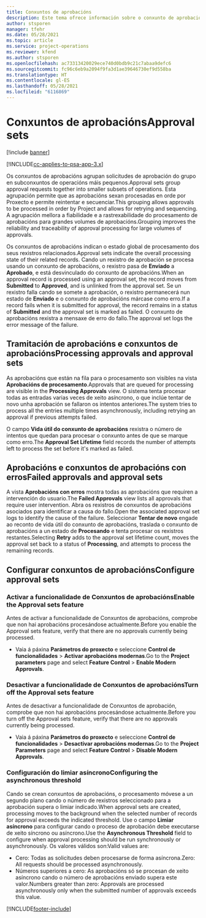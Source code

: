 ```yaml
---
title: Conxuntos de aprobacións
description: Este tema ofrece información sobre o conxunto de aprobacións, as solicitudes e os subconxuntos desas operacións.
author: stsporen
manager: tfehr
ms.date: 05/28/2021
ms.topic: article
ms.service: project-operations
ms.reviewer: kfend
ms.author: stsporen
ms.openlocfilehash: ac73313420029ece740d0bdb9c21c7abaa9defc6
ms.sourcegitcommit: fc96c6eb9a2094f9fa3d1ae39646730ef9d558ba
ms.translationtype: HT
ms.contentlocale: gl-ES
ms.lasthandoff: 05/28/2021
ms.locfileid: "6116869"
---
```

# <a name="approval-sets"></a><span data-ttu-id="7b790-103">Conxuntos de aprobacións</span><span class="sxs-lookup"><span data-stu-id="7b790-103">Approval sets</span></span>

[!include [banner](../includes/psa-now-project-operations.md)]

[!INCLUDE[cc-applies-to-psa-app-3.x](../includes/cc-applies-to-psa-app-3x.md)]

<span data-ttu-id="7b790-104">Os conxuntos de aprobacións agrupan solicitudes de aprobación do grupo en subconxuntos de operacións máis pequenos.</span><span class="sxs-lookup"><span data-stu-id="7b790-104">Approval sets group approval requests together into smaller subsets of operations.</span></span> <span data-ttu-id="7b790-105">Esta agrupación permite que as aprobacións sexan procesadas en orde por Proxecto e permite reintentar e secuenciar.</span><span class="sxs-lookup"><span data-stu-id="7b790-105">This grouping allows approvals to be processed in order by Project and allows for retrying and sequencing.</span></span> <span data-ttu-id="7b790-106">A agrupación mellora a fiabilidade e a rastrexabilidade do procesamento de aprobacións para grandes volumes de aprobacións.</span><span class="sxs-lookup"><span data-stu-id="7b790-106">Grouping improves the reliability and traceability of approval processing for large volumes of approvals.</span></span>

<span data-ttu-id="7b790-107">Os conxuntos de aprobacións indican o estado global de procesamento dos seus rexistros relacionados.</span><span class="sxs-lookup"><span data-stu-id="7b790-107">Approval sets indicate the overall processing state of their related records.</span></span> <span data-ttu-id="7b790-108">Cando un rexistro de aprobación se procesa usando un conxunto de aprobacións, o rexistro pasa de **Enviado** a **Aprobado**, e está desvinculado do conxunto de aprobacións.</span><span class="sxs-lookup"><span data-stu-id="7b790-108">When an approval record is processed using an approval set, the record moves from **Submitted** to **Approved**, and is unlinked from the approval set.</span></span> <span data-ttu-id="7b790-109">Se un rexistro falla cando se somete a aprobación, o rexistro permanecerá nun estado de **Enviado** e o conxunto de aprobacións márcase como erro.</span><span class="sxs-lookup"><span data-stu-id="7b790-109">If a record fails when it is submitted for approval, the record remains in a status of **Submitted** and the approval set is marked as failed.</span></span> <span data-ttu-id="7b790-110">O conxunto de aprobacións rexistra a mensaxe de erro do fallo.</span><span class="sxs-lookup"><span data-stu-id="7b790-110">The approval set logs the error message of the failure.</span></span>

## <a name="processing-approvals-and-approval-sets"></a><span data-ttu-id="7b790-111">Tramitación de aprobacións e conxuntos de aprobacións</span><span class="sxs-lookup"><span data-stu-id="7b790-111">Processing approvals and approval sets</span></span>
<span data-ttu-id="7b790-112">As aprobacións que están na fila para o procesamento son visibles na vista **Aprobacións de procesamento**.</span><span class="sxs-lookup"><span data-stu-id="7b790-112">Approvals that are queued for processing are visible in the **Processing Approvals** view.</span></span> <span data-ttu-id="7b790-113">O sistema tenta procesar todas as entradas varias veces de xeito asíncrono, o que inclúe tentar de novo unha aprobación se fallaron os intentos anteriores.</span><span class="sxs-lookup"><span data-stu-id="7b790-113">The system tries to process all the entries multiple times asynchronously, including retrying an approval if previous attempts failed.</span></span>

<span data-ttu-id="7b790-114">O campo **Vida útil do conxunto de aprobacións** rexistra o número de intentos que quedan para procesar o conxunto antes de que se marque como erro.</span><span class="sxs-lookup"><span data-stu-id="7b790-114">The **Approval Set Lifetime** field records the number of attempts left to process the set before it's marked as failed.</span></span>

## <a name="failed-approvals-and-approval-sets"></a><span data-ttu-id="7b790-115">Aprobacións e conxuntos de aprobacións con erros</span><span class="sxs-lookup"><span data-stu-id="7b790-115">Failed approvals and approval sets</span></span>
<span data-ttu-id="7b790-116">A vista **Aprobacións con erros** mostra todas as aprobacións que requiren a intervención do usuario.</span><span class="sxs-lookup"><span data-stu-id="7b790-116">The **Failed Approvals** view lists all approvals that require user intervention.</span></span> <span data-ttu-id="7b790-117">Abra os rexistros de conxuntos de aprobacións asociados para identificar a causa do fallo.</span><span class="sxs-lookup"><span data-stu-id="7b790-117">Open the associated approval set logs to identify the cause of the failure.</span></span>
<span data-ttu-id="7b790-118">Seleccionar **Tentar de novo** engade ao reconto de vida útil do conxunto de aprobacións, traslada o conxunto de aprobacións a un estado de **Procesando** e tenta procesar os rexistros restantes.</span><span class="sxs-lookup"><span data-stu-id="7b790-118">Selecting **Retry** adds to the approval set lifetime count, moves the approval set back to a status of **Processing**, and attempts to process the remaining records.</span></span>

## <a name="configure-approval-sets"></a><span data-ttu-id="7b790-119">Configurar conxuntos de aprobacións</span><span class="sxs-lookup"><span data-stu-id="7b790-119">Configure approval sets</span></span>

###  <a name="enable-the-approval-sets-feature"></a><span data-ttu-id="7b790-120">Activar a funcionalidade de Conxuntos de aprobacións</span><span class="sxs-lookup"><span data-stu-id="7b790-120">Enable the Approval sets feature</span></span>
<span data-ttu-id="7b790-121">Antes de activar a funcionalidade de Conxuntos de aprobacións, comprobe que non hai aprobacións procesándose actualmente.</span><span class="sxs-lookup"><span data-stu-id="7b790-121">Before you enable the Approval sets feature, verify that there are no approvals currently being processed.</span></span>

- <span data-ttu-id="7b790-122">Vaia á páxina **Parámetros do proxecto** e seleccione **Control de funcionalidades** > **Activar aprobacións modernas**.</span><span class="sxs-lookup"><span data-stu-id="7b790-122">Go to the **Project parameters** page and select **Feature Control** > **Enable Modern Approvals**.</span></span>

### <a name="turn-off-the-approval-sets-feature"></a><span data-ttu-id="7b790-123">Desactivar a funcionalidade de Conxuntos de aprobacións</span><span class="sxs-lookup"><span data-stu-id="7b790-123">Turn off the Approval sets feature</span></span>
<span data-ttu-id="7b790-124">Antes de desactivar a funcionalidade de Conxuntos de aprobación, comprobe que non hai aprobacións procesándose actualmente.</span><span class="sxs-lookup"><span data-stu-id="7b790-124">Before you turn off the Approval sets feature, verify that there are no approvals currently being processed.</span></span>

- <span data-ttu-id="7b790-125">Vaia á páxina **Parámetros do proxecto** e seleccione **Control de funcionalidades** > **Desactivar aprobacións modernas**.</span><span class="sxs-lookup"><span data-stu-id="7b790-125">Go to the **Project Parameters** page and select **Feature Control** > **Disable Modern Approvals**.</span></span>

### <a name="configuring-the-asynchronous-threshold"></a><span data-ttu-id="7b790-126">Configuración do limiar asíncrono</span><span class="sxs-lookup"><span data-stu-id="7b790-126">Configuring the asynchronous threshold</span></span> 
<span data-ttu-id="7b790-127">Cando se crean conxuntos de aprobacións, o procesamento móvese a un segundo plano cando o número de rexistros seleccionado para a aprobación supera o limiar indicado.</span><span class="sxs-lookup"><span data-stu-id="7b790-127">When approval sets are created, processing moves to the background when the selected number of records for approval exceeds the indicated threshold.</span></span> <span data-ttu-id="7b790-128">Use o campo **Limiar asíncrono** para configurar cando o proceso de aprobación debe executarse de xeito síncrono ou asíncrono.</span><span class="sxs-lookup"><span data-stu-id="7b790-128">Use the **Asynchronous Threshold** field to configure when approval processing should be run synchronously or asynchronously.</span></span>
<span data-ttu-id="7b790-129">Os valores válidos son:</span><span class="sxs-lookup"><span data-stu-id="7b790-129">Valid values are:</span></span>

  - <span data-ttu-id="7b790-130">Cero: Todas as solicitudes deben procesarse de forma asíncrona.</span><span class="sxs-lookup"><span data-stu-id="7b790-130">Zero: All requests should be processed asynchronously.</span></span> 
  - <span data-ttu-id="7b790-131">Números superiores a cero: As aprobacións só se procesan de xeito asíncrono cando o número de aprobacións enviado supera este valor.</span><span class="sxs-lookup"><span data-stu-id="7b790-131">Numbers greater than zero: Approvals are processed asynchronously only when the submitted number of approvals exceeds this value.</span></span>

[!INCLUDE[footer-include](../includes/footer-banner.md)]
